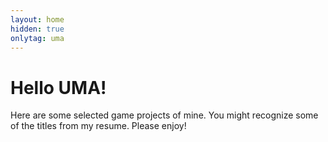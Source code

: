 ```yaml
---
layout: home
hidden: true
onlytag: uma
---
```


# Hello UMA!

Here are some selected game projects of mine. You might recognize some of the titles from my resume. Please enjoy!